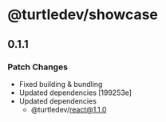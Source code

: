 # @turtledev/showcase

## 0.1.1

### Patch Changes

- Fixed building & bundling
- Updated dependencies [199253e]
- Updated dependencies
  - @turtledev/react@1.1.0
